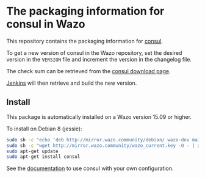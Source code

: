 # The packaging information for consul in Wazo

This repository contains the packaging information for [consul](https://www.consul.io).

To get a new version of consul in the Wazo repository, set the desired version
in the `VERSION` file and increment the version in the changelog file.

The check sum can be retrieved from the [consul download page](https://consul.io/downloads.html).

[Jenkins](jenkins.wazo.community) will then retrieve and build the new version.

## Install

This package is automatically installed on a Wazo version 15.09 or higher.

To install on Debian 8 (jessie):

```sh
sudo sh -c "echo 'deb http://mirror.wazo.community/debian/ wazo-dev main' > /etc/apt/sources.list.d/wazo.list"
sudo sh -c "wget http://mirror.wazo.community/wazo_current.key -O - | apt-key add -"
sudo apt-get update
sudo apt-get install consul
```

See the [documentation](http://documentation.wazo.community/en/latest/system/consul.html) to use consul with your own configuration.

